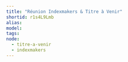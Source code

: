 ```yaml
---
title: "Réunion Indexmakers & Titre à Venir"
shortid: r1s4L9Lmb
alias:
model:
tags:
node: 
  - titre-a-venir
  - indexmakers
---
```

